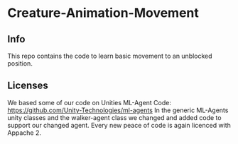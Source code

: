 # Creature-Animation-Movement
## Info
This repo contains the code to learn basic movement to an unblocked position.

## Licenses
We based some of our code on Unities ML-Agent Code: https://github.com/Unity-Technologies/ml-agents
In the generic ML-Agents unity classes and the walker-agent class we changed and added code to support our changed agent. Every new peace of code is again licenced with Appache 2. 